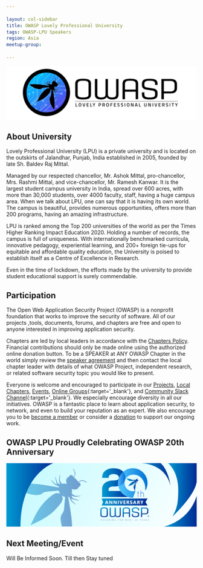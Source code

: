 ```yaml
---

layout: col-sidebar
title: OWASP Lovely Professional University
tags: OWASP-LPU Speakers
region: Asia
meetup-group:

---
```


<a href="https://owasp.org/www-chapter-lovely-professional-university/"><img src="assets/images/owasp rectangle.png" style="width: auto; height: auto;" alt="OWASP LPU CHAPTER"/></a>

## About University
Lovely Professional University (LPU) is a private university and is located on the outskirts of Jalandhar, Punjab, India established in 2005, founded by late Sh. Baldev Raj Mittal. 

Managed by our respected chancellor, Mr. Ashok Mittal, pro-chancellor, Mrs. Rashmi Mittal, and vice-chancellor, Mr. Ramesh Kanwar. 
It is the largest student campus university in India, spread over 600 acres, with more than 30,000 students, over 4000 faculty, staff, having a huge campus area. When we talk about LPU, one can say that it is having its own world. 
The campus is beautiful, provides numerous opportunities, offers more than 200 programs, having an amazing infrastructure. 

LPU is ranked among the Top 200 universities of the world as per the Times Higher Ranking Impact Education 2020. Holding a number of records, the campus is full of uniqueness. 
With internationally benchmarked curricula, innovative pedagogy, experiential learning, and 200+ foreign tie-ups for equitable and affordable quality education, the University is poised to establish itself as a Centre of Excellence in Research.

Even in the time of lockdown, the efforts made by the university to provide student educational support is surely commendable.

## Participation
The Open Web Application Security Project (OWASP) is a nonprofit foundation that works to improve the security of software. All of our projects ,tools, documents, forums, and chapters are free and open to anyone interested in improving application security. 

Chapters are led by local leaders in accordance with the [Chapters Policy](/www-policy/operational/chapters). Financial contributions should only be made online using the authorized online donation button. To be a SPEAKER at ANY OWASP Chapter in the world simply review the [speaker agreement](/www-policy/legal/speaker-agreement) and then contact the local chapter leader with details of what OWASP Project, independent research, or related software security topic you would like to present.

Everyone is welcome and encouraged to participate in our [Projects](/projects/), [Local Chapters](/chapters/), [Events](/events/), [Online Groups](https://groups.google.com/a/owasp.com/){:target='_blank'}, and [Community Slack Channel](https://owasp.slack.com/){:target='_blank'}. We especially encourage diversity in all our initiatives. OWASP is a fantastic place to learn about application security, to network, and even to build your reputation as an expert. We also encourage you to be [become a member](/membership/) or consider a [donation](/donate/) to support our ongoing work.

## OWASP LPU Proudly Celebrating OWASP 20th Anniversary

<a href="https://20thanniversary.owasp.org/"><img src="assets/images/OWASP20thAnniversary.png" style="width: auto; height: auto;" alt="OWASP 20th Anniversary"/></a>


Next Meeting/Event <!-- You should keep this section as it will populate your meetup events -->
---------------------
Will Be Informed Soon. Till then Stay tuned
